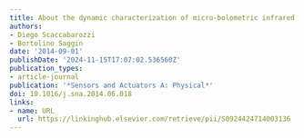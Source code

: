 ```yaml
---
title: About the dynamic characterization of micro-bolometric infrared cameras
authors:
- Diego Scaccabarozzi
- Bortolino Saggin
date: '2014-09-01'
publishDate: '2024-11-15T17:07:02.536560Z'
publication_types:
- article-journal
publication: '*Sensors and Actuators A: Physical*'
doi: 10.1016/j.sna.2014.06.018
links:
- name: URL
  url: https://linkinghub.elsevier.com/retrieve/pii/S0924424714003136
---
```

